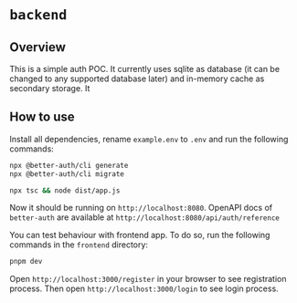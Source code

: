 # `backend`

## Overview

This is a simple auth POC. It currently uses sqlite as database (it can be changed to any supported database later) and in-memory cache as secondary storage. It 

## How to use

Install all dependencies, rename `example.env` to `.env` and run the following commands:

```bash
npx @better-auth/cli generate
npx @better-auth/cli migrate

npx tsc && node dist/app.js
```

Now it should be running on `http://localhost:8080`. OpenAPI docs of `better-auth` are available at `http://localhost:8080/api/auth/reference`

You can test behaviour with frontend app. To do so, run the following commands in the `frontend` directory:

```bash
pnpm dev
```

Open `http://localhost:3000/register` in your browser to see registration process.
Then open `http://localhost:3000/login` to see login process.

